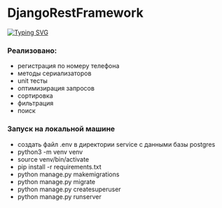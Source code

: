 # DjangoRestFramework
[![Typing SVG](https://readme-typing-svg.herokuapp.com?color=%2336BCF7&lines=Django+Rest+Framework)](https://git.io/typing-svg)

### Реализовано:
- регистрация по номеру телефона
- методы сериализаторов
- unit тесты
- оптимизирация запросов
- сортировка
- фильтрация
- поиск

### Запуск на локальной машине
- создать файл .env в директории service с данными базы postgres
- python3 -m venv venv
- source venv/bin/activate
- pip install -r requirements.txt
- python manage.py makemigrations
- python manage.py migrate
- python manage.py createsuperuser
- python manage.py runserver
